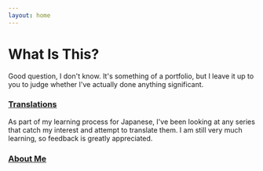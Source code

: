 ```yaml
---
layout: home
---
```

# What Is This?
Good question, I don't know. It's something of a portfolio, but I leave it up to you to judge whether I've actually done anything significant.

### [Translations][translations]
As part of my learning process for Japanese, I've been looking at any series that catch my interest and attempt to translate them. I am still very much learning, so feedback is greatly appreciated.

### [About Me][about_me]

[translations]: {{site.url}}/translations
[about_me]: {{site.url}}/about